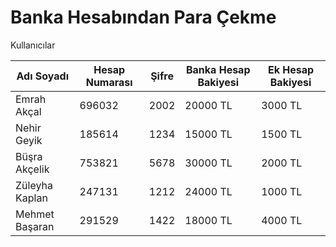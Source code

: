 <h1>Banka Hesabından Para Çekme</h1>


Kullanıcılar
<table>
  <thead>
    <tr>
      <th>Adı Soyadı</th>
      <th>Hesap Numarası</th>
      <th>Şifre</th>
      <th>Banka Hesap Bakiyesi</th>
      <th>Ek Hesap Bakiyesi</th>
    </tr>
  </thead>
  <tbody>
    <tr> 
      <td>Emrah Akçal</td>
      <td>696032</td>
      <td>2002</td>
      <td>20000 TL</td>
      <td>3000 TL</td>
    </tr>
    <tr> 
      <td>Nehir Geyik</td>
      <td>185614</td>
      <td>1234</td>
      <td>15000 TL</td>
      <td>1500 TL</td>
    </tr>
    <tr> 
      <td>Büşra Akçelik</td>
      <td>753821</td>
      <td>5678</td>
      <td>30000 TL</td>
      <td>2000 TL</td>
    </tr>
    <tr> 
      <td>Züleyha Kaplan</td>
      <td>247131</td>
      <td>1212</td>
      <td>24000 TL</td>
      <td>1000 TL</td>
    </tr>
    <tr> 
      <td>Mehmet Başaran</td>
      <td>291529</td>
      <td>1422</td>
      <td>18000 TL</td>
      <td>4000 TL</td>
    </tr>
  </tbody>
</table>
